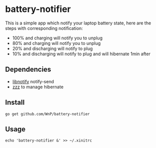 # battery-notifier

This is a simple app which notify your laptop battery state, here are the
steps with corresponding notification:

- 100% and charging will notify you to unplug
- 80% and charging will notify you to unplug
- 20% and discharging will notify to plug
- 10% and discharging will notify to plug and will hibernate 1min after

## Dependencies

- [libnotify](https://developer.gnome.org/libnotify/) notify-send
- [zzz](https://github.com/voidlinux/void-runit/blob/master/zzz) to manage hibernate

## Install

```
go get github.com/WnP/battery-notifier
```

## Usage

```
echo 'battery-notifier &' >> ~/.xinitrc
```

